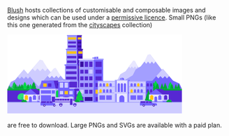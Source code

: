 <!--
.. title: Blush
.. slug: blush
.. date: 2020-07-25 00:00:00
.. tags: 
.. category: 
.. link: 
.. description: 
.. type: text
-->

[Blush](https://blush.design) hosts collections of customisable and composable images and designs which can be used under a [permissive licence](https://blush.design/license). Small PNGs (like this one generated from the [cityscapes](https://blush.design/collections/cityscapes) collection)

![cityscape](/images/cityscape.png)

are free to download. Large PNGs and SVGs are available with a paid plan.
